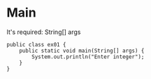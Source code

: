 # Main
It's required:
String[] args 
````
public class ex01 {
    public static void main(String[] args) {
        System.out.println("Enter integer");
    }
}
````